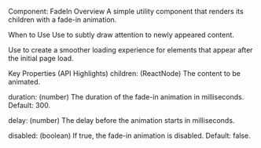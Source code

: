 Component: FadeIn
Overview
A simple utility component that renders its children with a fade-in animation.    

When to Use
Use to subtly draw attention to newly appeared content.    

Use to create a smoother loading experience for elements that appear after the initial page load.    

Key Properties (API Highlights)
children: (ReactNode) The content to be animated.    

duration: (number) The duration of the fade-in animation in milliseconds. Default: 300.    

delay: (number) The delay before the animation starts in milliseconds.    

disabled: (boolean) If true, the fade-in animation is disabled. Default: false.    

